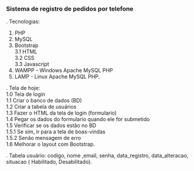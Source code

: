 ### Sistema  de  registro de pedidos por telefone ###

.  Tecnologias:
1. PHP
2. MySQL
3. Bootstrap<br>
3.1 HTML<br>
3.2 CSS<br>
3.3 Javascript
4. WAMPP - Windows Apache MySQL PHP
5. LAMP  - Linux   Apache MySQL PHP.

. Tela de hoje:<br>
1.0 Tela de login <br>
1.1 Criar o banco de dados (BD)<br>
1.2 Criar a tabela de usuários<br>
1.3 Fazer o HTML da tela de login (formulario)<br>
1.4 Pegar os dados do formulario quando ele for submetido<br>
1.5 Verificar se os dados estão no BD<br>
1.5.1 Se sim, ir para a tela de boas-vindas<br>
1.5.2 Senão mensagem de erro<br>
1.6 Melhorar o layout com Bootstrap.

. Tabela usuário:
  codigo, nome ,email, senha, data_registro,  data_alteracao, situacao (
  Habilitado, Desabilitado).
